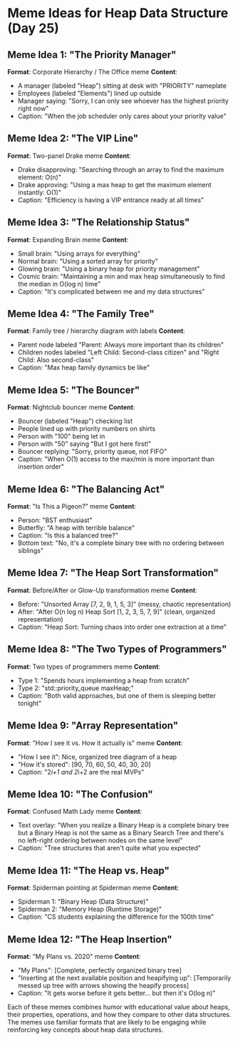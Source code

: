 # Meme Ideas for Heap Data Structure (Day 25)

## Meme Idea 1: "The Priority Manager"
**Format**: Corporate Hierarchy / The Office meme
**Content**:
- A manager (labeled "Heap") sitting at desk with "PRIORITY" nameplate
- Employees (labeled "Elements") lined up outside
- Manager saying: "Sorry, I can only see whoever has the highest priority right now"
- Caption: "When the job scheduler only cares about your priority value"

## Meme Idea 2: "The VIP Line"
**Format**: Two-panel Drake meme
**Content**:
- Drake disapproving: "Searching through an array to find the maximum element: O(n)"
- Drake approving: "Using a max heap to get the maximum element instantly: O(1)"
- Caption: "Efficiency is having a VIP entrance ready at all times"

## Meme Idea 3: "The Relationship Status"
**Format**: Expanding Brain meme
**Content**:
- Small brain: "Using arrays for everything"
- Normal brain: "Using a sorted array for priority"
- Glowing brain: "Using a binary heap for priority management"
- Cosmic brain: "Maintaining a min and max heap simultaneously to find the median in O(log n) time"
- Caption: "It's complicated between me and my data structures"

## Meme Idea 4: "The Family Tree"
**Format**: Family tree / hierarchy diagram with labels
**Content**:
- Parent node labeled "Parent: Always more important than its children"
- Children nodes labeled "Left Child: Second-class citizen" and "Right Child: Also second-class"
- Caption: "Max heap family dynamics be like"

## Meme Idea 5: "The Bouncer"
**Format**: Nightclub bouncer meme
**Content**:
- Bouncer (labeled "Heap") checking list
- People lined up with priority numbers on shirts
- Person with "100" being let in
- Person with "50" saying "But I got here first!"
- Bouncer replying: "Sorry, priority queue, not FIFO"
- Caption: "When O(1) access to the max/min is more important than insertion order"

## Meme Idea 6: "The Balancing Act"
**Format**: "Is This a Pigeon?" meme
**Content**:
- Person: "BST enthusiast" 
- Butterfly: "A heap with terrible balance"
- Caption: "Is this a balanced tree?"
- Bottom text: "No, it's a complete binary tree with no ordering between siblings"

## Meme Idea 7: "The Heap Sort Transformation"
**Format**: Before/After or Glow-Up transformation meme
**Content**:
- Before: "Unsorted Array [7, 2, 9, 1, 5, 3]" (messy, chaotic representation)
- After: "After O(n log n) Heap Sort [1, 2, 3, 5, 7, 9]" (clean, organized representation)
- Caption: "Heap Sort: Turning chaos into order one extraction at a time"

## Meme Idea 8: "The Two Types of Programmers"
**Format**: Two types of programmers meme
**Content**:
- Type 1: "Spends hours implementing a heap from scratch"
- Type 2: "std::priority_queue<int> maxHeap;"
- Caption: "Both valid approaches, but one of them is sleeping better tonight"

## Meme Idea 9: "Array Representation" 
**Format**: "How I see it vs. How it actually is" meme
**Content**:
- "How I see it": Nice, organized tree diagram of a heap
- "How it's stored": [90, 70, 60, 50, 40, 30, 20]
- Caption: "2*i+1 and 2*i+2 are the real MVPs"

## Meme Idea 10: "The Confusion"
**Format**: Confused Math Lady meme
**Content**:
- Text overlay: "When you realize a Binary Heap is a complete binary tree but a Binary Heap is not the same as a Binary Search Tree and there's no left-right ordering between nodes on the same level"
- Caption: "Tree structures that aren't quite what you expected"

## Meme Idea 11: "The Heap vs. Heap"
**Format**: Spiderman pointing at Spiderman meme
**Content**:
- Spiderman 1: "Binary Heap (Data Structure)"
- Spiderman 2: "Memory Heap (Runtime Storage)"
- Caption: "CS students explaining the difference for the 100th time"

## Meme Idea 12: "The Heap Insertion"
**Format**: "My Plans vs. 2020" meme
**Content**:
- "My Plans": [Complete, perfectly organized binary tree]
- "Inserting at the next available position and heapifying up": [Temporarily messed up tree with arrows showing the heapify process]
- Caption: "It gets worse before it gets better... but then it's O(log n)"

Each of these memes combines humor with educational value about heaps, their properties, operations, and how they compare to other data structures. The memes use familiar formats that are likely to be engaging while reinforcing key concepts about heap data structures.
